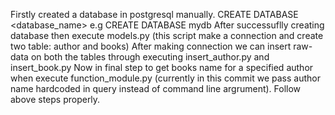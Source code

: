 Firstly created a database in postgresql manually.
CREATE DATABASE <database_name> e.g CREATE DATABASE mydb
After successuflly creating database then execute models.py (this script make a connection and create two table: author and books)
After making connection we can insert raw-data on both the tables through executing insert_author.py and insert_book.py
Now in final step to get books name for a specified author when execute function_module.py (currently in this commit we pass author name hardcoded in query instead of command line argrument).
Follow above steps properly.

